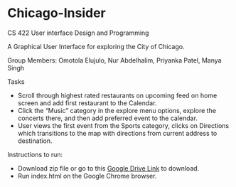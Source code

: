 # Chicago-Insider
CS 422 User interface Design and Programming

A Graphical User Interface for exploring the City of Chicago.

Group Members: Omotola Elujulo, Nur Abdelhalim, Priyanka Patel, Manya Singh

Tasks
- Scroll through highest rated restaurants on upcoming feed on home screen and add first restaurant to the Calendar.
- Click the “Music” category in the explore menu options, explore the concerts there, and then add preferred event to the calendar.
- User views the first event from the Sports category, clicks on Directions which transitions to the map with directions from current address to destination.

Instructions to run:
- Download zip file or go to this [Google Drive Link](https://drive.google.com/file/d/13xonh7Vh3Gj5MRhrp9ysCydgQM4nAJj0/view?usp=sharing) to download.
- Run index.html on the Google Chrome browser.

